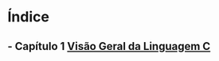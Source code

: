 # Índice

## - Capítulo 1 [Visão Geral da Linguagem C](https://github.com/HernaldoMeneses/C/blob/main/1-Cap%C3%ADtulo/1.1-into.md)